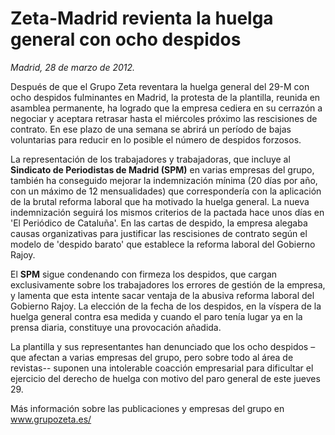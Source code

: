 # Zeta-Madrid revienta la huelga general con ocho despidos

*Madrid, 28 de marzo de 2012.*

Después de que el Grupo Zeta reventara la huelga general del 29-M con ocho despidos fulminantes en Madrid, la protesta de la plantilla, reunida en asamblea permanente, ha logrado que la empresa cediera en su cerrazón a negociar y aceptara retrasar hasta el miércoles próximo las rescisiones de contrato. En ese plazo de una semana se abrirá un período de bajas voluntarias para reducir en lo posible el número de despidos forzosos.

La representación de los trabajadores y trabajadoras, que incluye al **Sindicato de Periodistas de Madrid (SPM)** en varias empresas del grupo, también ha conseguido mejorar la indemnización mínima (20 días por año, con un máximo de 12 mensualidades) que correspondería con la aplicación de la brutal reforma laboral que ha motivado la huelga general. La nueva indemnización seguirá los mismos criterios de la pactada hace unos días en 'El Periódico de Cataluña'. En las cartas de despido, la empresa alegaba causas organizativas para justificar las rescisiones de contrato según el modelo de 'despido barato' que establece la reforma laboral del Gobierno Rajoy.

El **SPM** sigue condenando con firmeza los despidos, que cargan exclusivamente sobre los trabajadores los errores de gestión de la empresa, y lamenta que esta intente sacar ventaja de la abusiva reforma laboral del Gobierno Rajoy. La elección de la fecha de los despidos, en la víspera de la huelga general contra esa medida y cuando el paro tenía lugar ya en la prensa diaria, constituye una provocación añadida.

La plantilla y sus representantes han denunciado que los ocho despidos –que afectan a varias empresas del grupo, pero sobre todo al área de revistas-- suponen una intolerable coacción empresarial para dificultar el ejercicio del derecho de huelga con motivo del paro general de este jueves 29.

Más información sobre las publicaciones y empresas del grupo en www.grupozeta.es/
